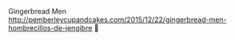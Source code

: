 Gingerbread Men	http://pemberleycupandcakes.com/2015/12/22/gingerbread-men-hombrecillos-de-jengibre	
਍